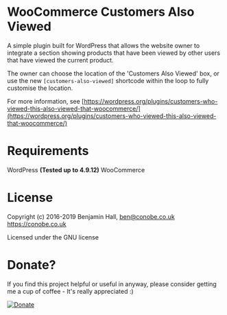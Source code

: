 # WooCommerce Customers Also Viewed

A simple plugin built for WordPress that allows the website owner to integrate a section showing products that have been viewed by other users that have viewed the current product. 

The owner can choose the location of the 'Customers Also Viewed' box, or use the new `[customers-also-viewed]` shortcode within the loop to fully customise the location.

For more information, see [https://wordpress.org/plugins/customers-who-viewed-this-also-viewed-that-woocommerce/](https://wordpress.org/plugins/customers-who-viewed-this-also-viewed-that-woocommerce/) 


# Requirements

WordPress **(Tested up to 4.9.12)**
WooCommerce

# License
Copyright (c) 2016-2019 Benjamin Hall, ben@conobe.co.uk 
https://conobe.co.uk

Licensed under the GNU license

# Donate?
If you find this project helpful or useful in anyway, please consider getting me a cup of coffee - It's really appreciated :)

[![Donate](https://img.shields.io/badge/Donate-PayPal-green.svg)](https://paypal.me/benhall14)
